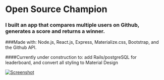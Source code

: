 # Open Source Champion

### I built an app that compares multiple users on Github, generates a score and returns a winner. 

###Made with: Node.js, React.js, Express, Materialize.css, Bootstrap, and the Github API.

####Currently under construction to: add Rails/postgreSQL for leaderboard, and convert all styling to Material Design

[![Screenshot](http://i.imgur.com/t2b67dH.png)](https://youtu.be/boYnvroEK1Y)

